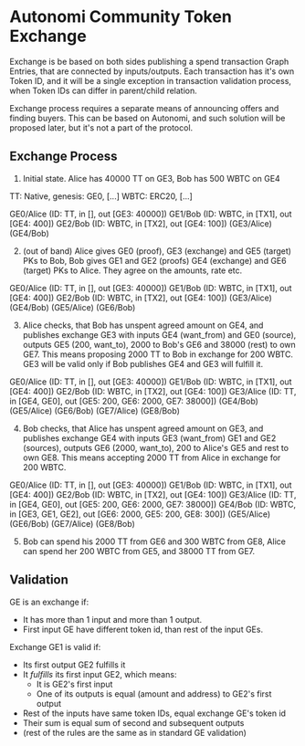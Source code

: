 
# Autonomi Community Token Exchange

Exchange is be based on both sides publishing a spend transaction Graph Entries, that are connected by inputs/outputs. Each transaction has it's own Token ID, and it will be a single exception in transaction validation process, when Token IDs can differ in parent/child relation.

Exchange process requires a separate means of announcing offers and finding buyers. This can be based on Autonomi, and such solution will be proposed later, but it's not a part of the protocol.

## Exchange Process

1. Initial state. Alice has 40000 TT on GE3, Bob has 500 WBTC on GE4

TT: Native, genesis: GE0, [...]
WBTC: ERC20, [...]

GE0/Alice (ID: TT, in [], out [GE3: 40000])
GE1/Bob (ID: WBTC, in [TX1], out [GE4: 400])
GE2/Bob (ID: WBTC, in [TX2], out [GE4: 100])
(GE3/Alice)
(GE4/Bob)

2. (out of band) Alice gives GE0 (proof), GE3 (exchange) and GE5 (target) PKs to Bob, Bob gives GE1 and GE2 (proofs) GE4 (exchange) and GE6 (target) PKs to Alice. They agree on the amounts, rate etc.

GE0/Alice (ID: TT, in [], out [GE3: 40000])
GE1/Bob (ID: WBTC, in [TX1], out [GE4: 400])
GE2/Bob (ID: WBTC, in [TX2], out [GE4: 100])
(GE3/Alice)
(GE4/Bob)
(GE5/Alice)
(GE6/Bob)

3. Alice checks, that Bob has unspent agreed amount on GE4, and publishes exchange GE3 with inputs GE4 (want_from) and GE0 (source), outputs GE5 (200, want_to), 2000 to Bob's GE6 and 38000 (rest) to own GE7.
This means proposing 2000 TT to Bob in exchange for 200 WBTC. GE3 will be valid only if Bob publishes GE4 and GE3 will fulfill it.

GE0/Alice (ID: TT, in [], out [GE3: 40000])
GE1/Bob (ID: WBTC, in [TX1], out [GE4: 400])
GE2/Bob (ID: WBTC, in [TX2], out [GE4: 100])
GE3/Alice (ID: TT, in [GE4, GE0], out [GE5: 200, GE6: 2000, GE7: 38000])
(GE4/Bob)
(GE5/Alice)
(GE6/Bob)
(GE7/Alice)
(GE8/Bob)

4. Bob checks, that Alice has unspent agreed amount on GE3, and publishes exchange GE4 with inputs GE3 (want_from) GE1 and GE2 (sources), outputs GE6 (2000, want_to), 200 to Alice's GE5 and rest to own GE8.
This means accepting 2000 TT from Alice in exchange for 200 WBTC.

GE0/Alice (ID: TT, in [], out [GE3: 40000])
GE1/Bob (ID: WBTC, in [TX1], out [GE4: 400])
GE2/Bob (ID: WBTC, in [TX2], out [GE4: 100])
GE3/Alice (ID: TT, in [GE4, GE0], out [GE5: 200, GE6: 2000, GE7: 38000])
GE4/Bob (ID: WBTC, in [GE3, GE1, GE2], out [GE6: 2000, GE5: 200, GE8: 300])
(GE5/Alice)
(GE6/Bob)
(GE7/Alice)
(GE8/Bob)

5. Bob can spend his 2000 TT from GE6 and 300 WBTC from GE8, Alice can spend her 200 WBTC from GE5, and 38000 TT from GE7.


## Validation

GE is an exchange if:
* It has more than 1 input and more than 1 output.
* First input GE have different token id, than rest of the input GEs.

Exchange GE1 is valid if:
* Its first output GE2 fulfills it
* It *fulfills* its first input GE2, which means:
  * It is GE2's first input
  * One of its outputs is equal (amount and address) to GE2's first output
* Rest of the inputs have same token IDs, equal exchange GE's token id
* Their sum is equal sum of second and subsequent outputs
* (rest of the rules are the same as in standard GE validation)

